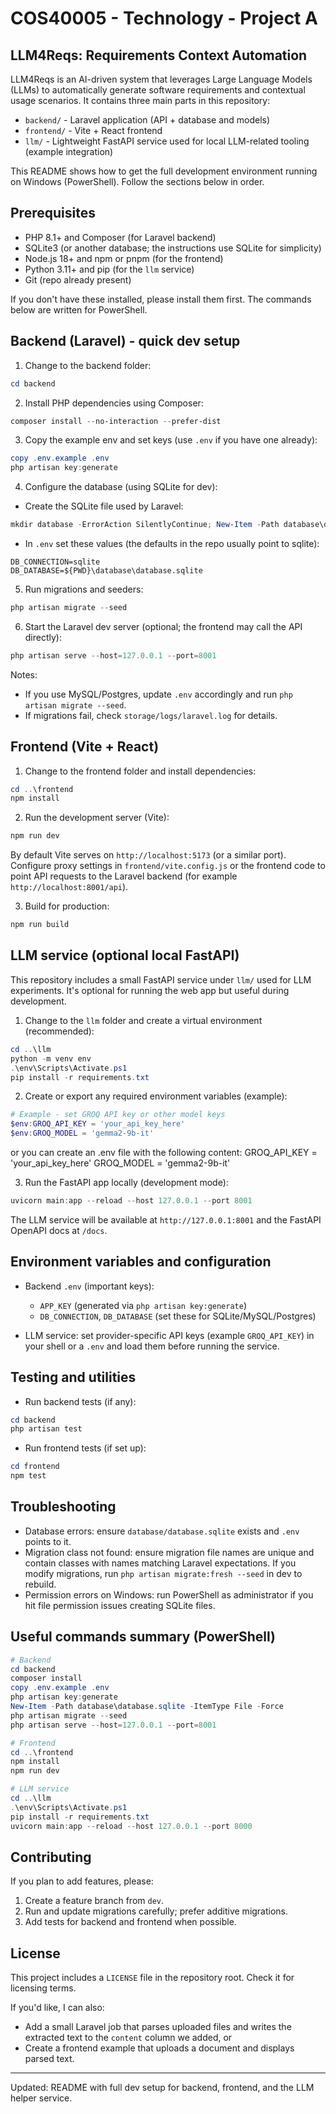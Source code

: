 # COS40005 - Technology - Project A
## LLM4Reqs: Requirements Context Automation

LLM4Reqs is an AI-driven system that leverages Large Language Models (LLMs) to automatically generate software requirements and contextual usage scenarios. It contains three main parts in this repository:

- `backend/` - Laravel application (API + database and models)
- `frontend/` - Vite + React frontend
- `llm/` - Lightweight FastAPI service used for local LLM-related tooling (example integration)

This README shows how to get the full development environment running on Windows (PowerShell). Follow the sections below in order.

Prerequisites
-------------

- PHP 8.1+ and Composer (for Laravel backend)
- SQLite3 (or another database; the instructions use SQLite for simplicity)
- Node.js 18+ and npm or pnpm (for the frontend)
- Python 3.11+ and pip (for the `llm` service)
- Git (repo already present)

If you don't have these installed, please install them first. The commands below are written for PowerShell.

Backend (Laravel) - quick dev setup
-----------------------------------

1. Change to the backend folder:

```powershell
cd backend
```

2. Install PHP dependencies using Composer:

```powershell
composer install --no-interaction --prefer-dist
```

3. Copy the example env and set keys (use `.env` if you have one already):

```powershell
copy .env.example .env
php artisan key:generate
```

4. Configure the database (using SQLite for dev):

- Create the SQLite file used by Laravel:

```powershell
mkdir database -ErrorAction SilentlyContinue; New-Item -Path database\database.sqlite -ItemType File -Force
```

- In `.env` set these values (the defaults in the repo usually point to sqlite):

```
DB_CONNECTION=sqlite
DB_DATABASE=${PWD}\database\database.sqlite
```

5. Run migrations and seeders:

```powershell
php artisan migrate --seed
```

6. Start the Laravel dev server (optional; the frontend may call the API directly):

```powershell
php artisan serve --host=127.0.0.1 --port=8001
```

Notes:
- If you use MySQL/Postgres, update `.env` accordingly and run `php artisan migrate --seed`.
- If migrations fail, check `storage/logs/laravel.log` for details.

Frontend (Vite + React)
-----------------------

1. Change to the frontend folder and install dependencies:

```powershell
cd ..\frontend
npm install
```

2. Run the development server (Vite):

```powershell
npm run dev
```

By default Vite serves on `http://localhost:5173` (or a similar port). Configure proxy settings in `frontend/vite.config.js` or the frontend code to point API requests to the Laravel backend (for example `http://localhost:8001/api`).

3. Build for production:

```powershell
npm run build
```

LLM service (optional local FastAPI)
-----------------------------------

This repository includes a small FastAPI service under `llm/` used for LLM experiments. It's optional for running the web app but useful during development.

1. Change to the `llm` folder and create a virtual environment (recommended):

```powershell
cd ..\llm
python -m venv env
.\env\Scripts\Activate.ps1
pip install -r requirements.txt
```

2. Create or export any required environment variables (example):

```powershell
# Example - set GROQ API key or other model keys
$env:GROQ_API_KEY = 'your_api_key_here'
$env:GROQ_MODEL = 'gemma2-9b-it'
```

or you can create an .env file with the following content:
GROQ_API_KEY = 'your_api_key_here'
GROQ_MODEL = 'gemma2-9b-it'

3. Run the FastAPI app locally (development mode):

```powershell
uvicorn main:app --reload --host 127.0.0.1 --port 8001
```

The LLM service will be available at `http://127.0.0.1:8001` and the FastAPI OpenAPI docs at `/docs`.

Environment variables and configuration
---------------------------------------

- Backend `.env` (important keys):
  - `APP_KEY` (generated via `php artisan key:generate`)
  - `DB_CONNECTION`, `DB_DATABASE` (set these for SQLite/MySQL/Postgres)

- LLM service: set provider-specific API keys (example `GROQ_API_KEY`) in your shell or a `.env` and load them before running the service.

Testing and utilities
---------------------

- Run backend tests (if any):

```powershell
cd backend
php artisan test
```

- Run frontend tests (if set up):

```powershell
cd frontend
npm test
```

Troubleshooting
---------------

- Database errors: ensure `database/database.sqlite` exists and `.env` points to it.
- Migration class not found: ensure migration file names are unique and contain classes with names matching Laravel expectations. If you modify migrations, run `php artisan migrate:fresh --seed` in dev to rebuild.
- Permission errors on Windows: run PowerShell as administrator if you hit file permission issues creating SQLite files.

Useful commands summary (PowerShell)
------------------------------------

```powershell
# Backend
cd backend
composer install
copy .env.example .env
php artisan key:generate
New-Item -Path database\database.sqlite -ItemType File -Force
php artisan migrate --seed
php artisan serve --host=127.0.0.1 --port=8001

# Frontend
cd ..\frontend
npm install
npm run dev

# LLM service
cd ..\llm
.\env\Scripts\Activate.ps1
pip install -r requirements.txt
uvicorn main:app --reload --host 127.0.0.1 --port 8000
```

Contributing
------------

If you plan to add features, please:

1. Create a feature branch from `dev`.
2. Run and update migrations carefully; prefer additive migrations.
3. Add tests for backend and frontend when possible.

License
-------

This project includes a `LICENSE` file in the repository root. Check it for licensing terms.

If you'd like, I can also:

- Add a small Laravel job that parses uploaded files and writes the extracted text to the `content` column we added, or
- Create a frontend example that uploads a document and displays parsed text.

---
Updated: README with full dev setup for backend, frontend, and the LLM helper service.
